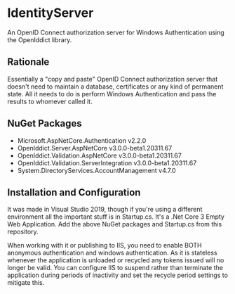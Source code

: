 # IdentityServer
An OpenID Connect authorization server for Windows Authentication using the OpenIddict library.

## Rationale

Essentially a "copy and paste" OpenID Connect authorization server that doesn't need to maintain a database, certificates or any kind of permanent state. All it needs to do is perform Windows Authentication and pass the results to whomever called it.

## NuGet Packages

* Microsoft.AspNetCore.Authentication v2.2.0
* OpenIddict.Server.AspNetCore v3.0.0-beta1.20311.67
* OpenIddict.Validation.AspNetCore v3.0.0-beta1.20311.67
* OpenIddict.Validation.ServerIntegration v3.0.0-beta1.20311.67
* System.DirectoryServices.AccountManagement v4.7.0

## Installation and Configuration

It was made in Visual Studio 2019, though if you're using a different environment all the important stuff is in Startup.cs. It's a .Net Core 3 Empty Web Application. Add the above NuGet packages and Startup.cs from this repository.

When working with it or publishing to IIS, you need to enable BOTH anonymous authentication and windows authentication. As it is stateless whenever the application is unloaded or recycled any tokens issued will no longer be valid. You can configure IIS to suspend rather than terminate the application during periods of inactivity and set the recycle period settings to mitigate this.
